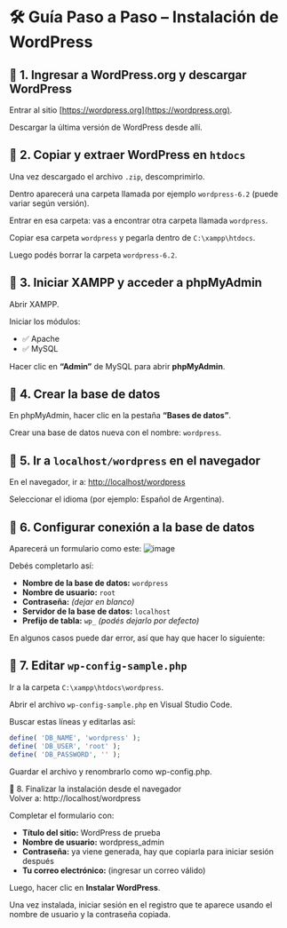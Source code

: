 # 🛠️ Guía Paso a Paso – Instalación de WordPress

## 🔶 1. Ingresar a WordPress.org y descargar WordPress
Entrar al sitio [https://wordpress.org](https://wordpress.org).

Descargar la última versión de WordPress desde allí.

## 🔶 2. Copiar y extraer WordPress en `htdocs`
Una vez descargado el archivo `.zip`, descomprimirlo.

Dentro aparecerá una carpeta llamada por ejemplo `wordpress-6.2` (puede variar según versión).

Entrar en esa carpeta: vas a encontrar otra carpeta llamada `wordpress`.

Copiar esa carpeta `wordpress` y pegarla dentro de `C:\xampp\htdocs`.

Luego podés borrar la carpeta `wordpress-6.2`.

## 🔶 3. Iniciar XAMPP y acceder a phpMyAdmin
Abrir XAMPP.

Iniciar los módulos:
- ✅ Apache
- ✅ MySQL

Hacer clic en **“Admin”** de MySQL para abrir **phpMyAdmin**.

## 🔶 4. Crear la base de datos
En phpMyAdmin, hacer clic en la pestaña **“Bases de datos”**.

Crear una base de datos nueva con el nombre: `wordpress`.

## 🔶 5. Ir a `localhost/wordpress` en el navegador
En el navegador, ir a: [http://localhost/wordpress](http://localhost/wordpress)

Seleccionar el idioma (por ejemplo: Español de Argentina).

## 🔧 6. Configurar conexión a la base de datos
Aparecerá un formulario como este:
![image](https://github.com/user-attachments/assets/9200edb3-9be4-447b-b0e1-57a87f7d352c)

Debés completarlo así:

- **Nombre de la base de datos:** `wordpress`
- **Nombre de usuario:** `root`
- **Contraseña:** *(dejar en blanco)*
- **Servidor de la base de datos:** `localhost`
- **Prefijo de tabla:** `wp_` *(podés dejarlo por defecto)*

En algunos casos puede dar error, así que hay que hacer lo siguiente:

## 🔧 7. Editar `wp-config-sample.php`
Ir a la carpeta `C:\xampp\htdocs\wordpress`.

Abrir el archivo `wp-config-sample.php` en Visual Studio Code.

Buscar estas líneas y editarlas así:

```php
define( 'DB_NAME', 'wordpress' );
define( 'DB_USER', 'root' );
define( 'DB_PASSWORD', '' );
```

Guardar el archivo y renombrarlo como wp-config.php.

🔶 8. Finalizar la instalación desde el navegador  
Volver a: http://localhost/wordpress  

Completar el formulario con:

- **Título del sitio:** WordPress de prueba  
- **Nombre de usuario:** wordpress_admin  
- **Contraseña:** ya viene generada, hay que copiarla para iniciar sesión después  
- **Tu correo electrónico:** (ingresar un correo válido)  

Luego, hacer clic en **Instalar WordPress**.

Una vez instalada, iniciar sesión en el registro que te aparece usando el nombre de usuario y la contraseña copiada.
